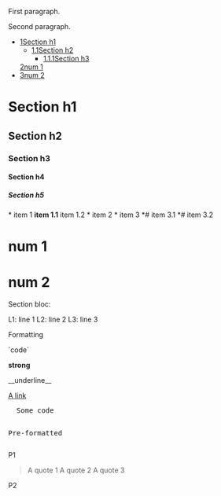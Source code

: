 <p>First paragraph.</p><p>Second paragraph.</p><div class="wiki-toc"><ul class="wiki-toc-entry"><li class="wiki-toc-entry"><a class="wiki-toc-ref" href="#section_1"><span class="wiki-toc-level">1</span><span class="wiki-toc-title">Section h1</span></a><ul class="wiki-toc-entry"><li class="wiki-toc-entry"><a class="wiki-toc-ref" href="#section_1_1"><span class="wiki-toc-level">1.1</span><span class="wiki-toc-title">Section h2</span></a><ul class="wiki-toc-entry"><li class="wiki-toc-entry"><a class="wiki-toc-ref" href="#section_1_1_1"><span class="wiki-toc-level">1.1.1</span><span class="wiki-toc-title">Section h3</span></a></li></ul></li></ul><a class="wiki-toc-ref" href="#section_2"><span class="wiki-toc-level">2</span><span class="wiki-toc-title">num 1</span></a></li><li class="wiki-toc-entry"><a class="wiki-toc-ref" href="#section_3"><span class="wiki-toc-level">3</span><span class="wiki-toc-title">num 2</span></a></li></ul></div><h1 id="section_1">Section h1</h1><h2 id="section_1_1">Section h2</h2><h3 id="section_1_1_1">Section h3</h3><h4 id="section_1_1_1_1">Section h4</h4><h5 id="section_1_1_1_1_1">Section h5</h5><p>* item 1
<b> item 1.1</b>
 item 1.2
* item 2
* item 3
*# item 3.1
*# item 3.2</p><h1 id="section_2">num 1</h1><h1 id="section_3">num 2</h1><p>Section bloc:</p><p> L1: line 1
 L2: line 2
 L3: line 3</p><p>Formatting</p><p>`code`</p><p><b>strong</b></p><p>__underline__</p><p><a href="https://link-url/">A link</a></p><pre>  Some code

  Pre-formatted
</pre><p>P1</p><blockquote><p>A quote 1
A quote 2
A quote 3</p></blockquote><p>P2</p>
